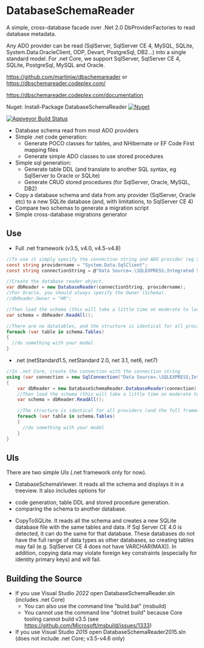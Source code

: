﻿# DatabaseSchemaReader

A simple, cross-database facade over .Net 2.0 DbProviderFactories to read database metadata.

Any ADO provider can be read  (SqlServer, SqlServer CE 4, MySQL, SQLite, System.Data.OracleClient, ODP, Devart, PostgreSql, DB2...) into a single standard model. For .net Core, we support SqlServer, SqlServer CE 4, SQLite, PostgreSql, MySQL and Oracle.

https://github.com/martinjw/dbschemareader or https://dbschemareader.codeplex.com/

https://dbschemareader.codeplex.com/documentation

Nuget: Install-Package DatabaseSchemaReader [![Nuget](https://img.shields.io/nuget/v/DatabaseSchemaReader.svg) ](https://www.nuget.org/packages/DatabaseSchemaReader/)

[![Appveyor Build Status](https://ci.appveyor.com/api/projects/status/github/martinjw/dbschemareader?svg=true)](https://ci.appveyor.com/project/martinjw/dbschemareader)

* Database schema read from most ADO providers
* Simple .net code generation:
  * Generate POCO classes for tables, and NHibernate or EF Code First mapping files
  * Generate simple ADO classes to use stored procedures
* Simple sql generation:
  * Generate table DDL (and translate to another SQL syntax, eg SqlServer to Oracle or SQLite)
  * Generate CRUD stored procedures (for SqlServer, Oracle, MySQL, DB2)
* Copy a database schema and data from any provider (SqlServer, Oracle etc) to a new SQLite database (and, with limitations, to SqlServer CE 4)
* Compare two schemas to generate a migration script
* Simple cross-database migrations generator

## Use

* Full .net framework (v3.5, v4.0, v4.5-v4.8)
```C#
//To use it simply specify the connection string and ADO provider (eg System.Data,SqlClient or System.Data.OracleClient)
const string providername = "System.Data.SqlClient";
const string connectionString = @"Data Source=.\SQLEXPRESS;Integrated Security=true;Initial Catalog=Northwind";

//Create the database reader object.
var dbReader = new DatabaseReader(connectionString, providername);
//For Oracle, you should always specify the Owner (Schema).
//dbReader.Owner = "HR";

//Then load the schema (this will take a little time on moderate to large database structures)
var schema = dbReader.ReadAll();

//There are no datatables, and the structure is identical for all providers.
foreach (var table in schema.Tables)
{
  //do something with your model
}
```
* .net (netStandard1.5, netStandard 2.0, net 3.1, net6, net7)
```C#
//In .net Core, create the connection with the connection string
using (var connection = new SqlConnection("Data Source=.\SQLEXPRESS;Integrated Security=true;Initial Catalog=Northwind"))
{
    var dbReader = new DatabaseSchemaReader.DatabaseReader(connection);
    //Then load the schema (this will take a little time on moderate to large database structures)
    var schema = dbReader.ReadAll();

    //The structure is identical for all providers (and the full framework).
    foreach (var table in schema.Tables)
    {
      //do something with your model
    }
}
```
## UIs

There are two simple UIs (.net framework only for now).

* DatabaseSchemaViewer. It reads all the schema and displays it in a treeview. It also includes options for
 - code generation, table DDL and stored procedure generation.
 - comparing the schema to another database.

* CopyToSQLite. It reads all the schema and creates a new SQLite database file with the same tables and data. If Sql Server CE 4.0 is detected, it can do the same for that database. These databases do not have the full range of data types as other databases, so creating tables may fail (e.g. SqlServer CE 4 does not have VARCHAR(MAX)). In addition, copying data may violate foreign key constraints (especially for identity primary keys) and will fail.

## Building the Source

* If you use Visual Studio *2022* open DatabaseSchemaReader.sln (includes .net Core)
  * You can also use the command line "build.bat" (msbuild)
  * You cannot use the command line "dotnet build" because Core tooling cannot build v3.5 (see https://github.com/Microsoft/msbuild/issues/1333)
* If you use Visual Studio *2015* open DatabaseSchemaReader2015.sln (does not include .net Core; v3.5-v4.6 only)




